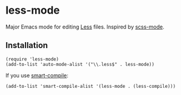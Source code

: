 # less-mode #
Major Emacs mode for editing [Less](http://lesscss.org) files.
Inspired by [scss-mode](https://github.com/antonj/scss-mode).

## Installation ##

    (require 'less-mode)
    (add-to-list 'auto-mode-alist '("\\.less$" . less-mode))

If you use [smart-compile](http://www.emacswiki.org/emacs/SmartCompile):

    (add-to-list 'smart-compile-alist '(less-mode . (less-compile)))
